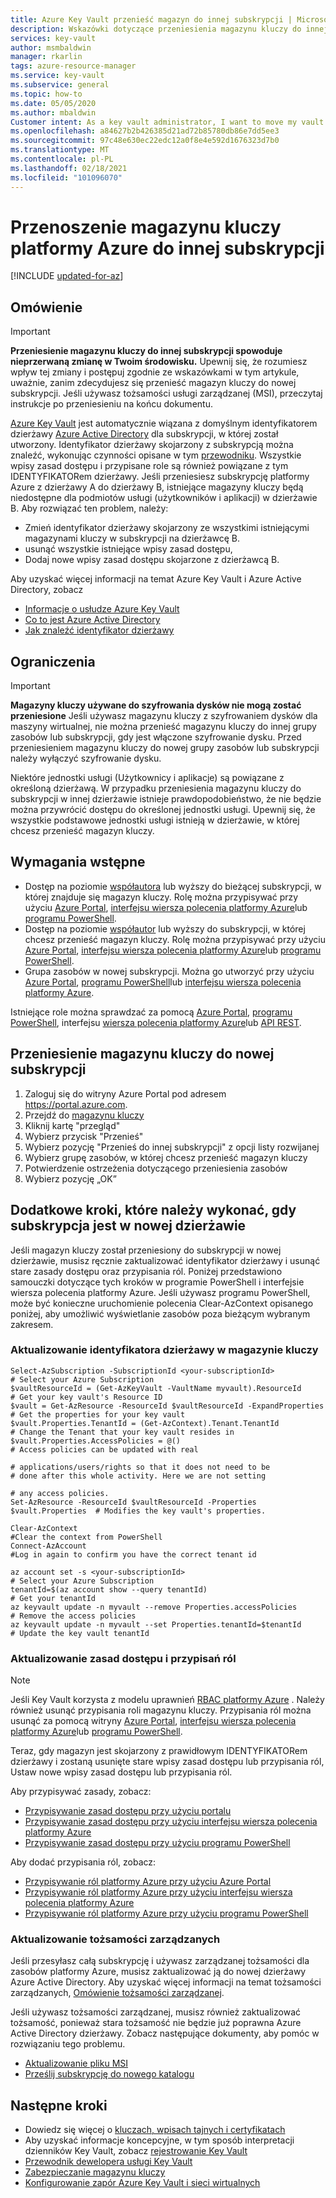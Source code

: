```yaml
---
title: Azure Key Vault przenieść magazyn do innej subskrypcji | Microsoft Docs
description: Wskazówki dotyczące przeniesienia magazynu kluczy do innej subskrypcji.
services: key-vault
author: msmbaldwin
manager: rkarlin
tags: azure-resource-manager
ms.service: key-vault
ms.subservice: general
ms.topic: how-to
ms.date: 05/05/2020
ms.author: mbaldwin
Customer intent: As a key vault administrator, I want to move my vault to another subscription.
ms.openlocfilehash: a84627b2b426385d21ad72b85780db86e7dd5ee3
ms.sourcegitcommit: 97c48e630ec22edc12a0f8e4e592d1676323d7b0
ms.translationtype: MT
ms.contentlocale: pl-PL
ms.lasthandoff: 02/18/2021
ms.locfileid: "101096070"
---
```

# <a name="moving-an-azure-key-vault-to-another-subscription"></a>Przenoszenie magazynu kluczy platformy Azure do innej subskrypcji

[!INCLUDE [updated-for-az](../../../includes/updated-for-az.md)]

## <a name="overview"></a>Omówienie

> [!IMPORTANT]
> **Przeniesienie magazynu kluczy do innej subskrypcji spowoduje nieprzerwaną zmianę w Twoim środowisku.**
> Upewnij się, że rozumiesz wpływ tej zmiany i postępuj zgodnie ze wskazówkami w tym artykule, uważnie, zanim zdecydujesz się przenieść magazyn kluczy do nowej subskrypcji.
> Jeśli używasz tożsamości usługi zarządzanej (MSI), przeczytaj instrukcje po przeniesieniu na końcu dokumentu. 

[Azure Key Vault](overview.md) jest automatycznie wiązana z domyślnym identyfikatorem dzierżawy [Azure Active Directory](../../active-directory/fundamentals/active-directory-whatis.md) dla subskrypcji, w której został utworzony. Identyfikator dzierżawy skojarzony z subskrypcją można znaleźć, wykonując czynności opisane w tym [przewodniku](../../active-directory/fundamentals/active-directory-how-to-find-tenant.md). Wszystkie wpisy zasad dostępu i przypisane role są również powiązane z tym IDENTYFIKATORem dzierżawy.  Jeśli przeniesiesz subskrypcję platformy Azure z dzierżawy A do dzierżawy B, istniejące magazyny kluczy będą niedostępne dla podmiotów usługi (użytkowników i aplikacji) w dzierżawie B. Aby rozwiązać ten problem, należy:

* Zmień identyfikator dzierżawy skojarzony ze wszystkimi istniejącymi magazynami kluczy w subskrypcji na dzierżawcę B.
* usunąć wszystkie istniejące wpisy zasad dostępu,
* Dodaj nowe wpisy zasad dostępu skojarzone z dzierżawcą B.

Aby uzyskać więcej informacji na temat Azure Key Vault i Azure Active Directory, zobacz
- [Informacje o usłudze Azure Key Vault](overview.md)
- [Co to jest Azure Active Directory](../../active-directory/fundamentals/active-directory-whatis.md)
- [Jak znaleźć identyfikator dzierżawy](../../active-directory/fundamentals/active-directory-how-to-find-tenant.md)

## <a name="limitations"></a>Ograniczenia

> [!IMPORTANT]
> **Magazyny kluczy używane do szyfrowania dysków nie mogą zostać przeniesione** Jeśli używasz magazynu kluczy z szyfrowaniem dysków dla maszyny wirtualnej, nie można przenieść magazynu kluczy do innej grupy zasobów lub subskrypcji, gdy jest włączone szyfrowanie dysku. Przed przeniesieniem magazynu kluczy do nowej grupy zasobów lub subskrypcji należy wyłączyć szyfrowanie dysku. 

Niektóre jednostki usługi (Użytkownicy i aplikacje) są powiązane z określoną dzierżawą. W przypadku przeniesienia magazynu kluczy do subskrypcji w innej dzierżawie istnieje prawdopodobieństwo, że nie będzie można przywrócić dostępu do określonej jednostki usługi. Upewnij się, że wszystkie podstawowe jednostki usługi istnieją w dzierżawie, w której chcesz przenieść magazyn kluczy.

## <a name="prerequisites"></a>Wymagania wstępne

* Dostęp na poziomie [współautora](../../role-based-access-control/built-in-roles.md#contributor) lub wyższy do bieżącej subskrypcji, w której znajduje się magazyn kluczy. Rolę można przypisywać przy użyciu [Azure Portal](../../role-based-access-control/role-assignments-portal.md), [interfejsu wiersza polecenia platformy Azure](../../role-based-access-control/role-assignments-cli.md)lub [programu PowerShell](../../role-based-access-control/role-assignments-powershell.md).
* Dostęp na poziomie [współautor](../../role-based-access-control/built-in-roles.md#contributor) lub wyższy do subskrypcji, w której chcesz przenieść magazyn kluczy. Rolę można przypisywać przy użyciu [Azure Portal](../../role-based-access-control/role-assignments-portal.md), [interfejsu wiersza polecenia platformy Azure](../../role-based-access-control/role-assignments-cli.md)lub [programu PowerShell](../../role-based-access-control/role-assignments-powershell.md).
* Grupa zasobów w nowej subskrypcji. Można go utworzyć przy użyciu [Azure Portal](../../azure-resource-manager/management/manage-resource-groups-portal.md), [programu PowerShell](../../azure-resource-manager/management/manage-resource-groups-powershell.md)lub [interfejsu wiersza polecenia platformy Azure](../../azure-resource-manager/management/manage-resource-groups-cli.md).

Istniejące role można sprawdzać za pomocą [Azure Portal](../../role-based-access-control/role-assignments-list-portal.md), [programu PowerShell](../../role-based-access-control/role-assignments-list-powershell.md), interfejsu [wiersza polecenia platformy Azure](../../role-based-access-control/role-assignments-list-cli.md)lub [API REST](../../role-based-access-control/role-assignments-list-rest.md).


## <a name="moving-a-key-vault-to-a-new-subscription"></a>Przeniesienie magazynu kluczy do nowej subskrypcji

1. Zaloguj się do witryny Azure Portal pod adresem https://portal.azure.com.
2. Przejdź do [magazynu kluczy](overview.md)
3. Kliknij kartę "przegląd"
4. Wybierz przycisk "Przenieś"
5. Wybierz pozycję "Przenieś do innej subskrypcji" z opcji listy rozwijanej
6. Wybierz grupę zasobów, w której chcesz przenieść magazyn kluczy
7. Potwierdzenie ostrzeżenia dotyczącego przeniesienia zasobów
8. Wybierz pozycję „OK”

## <a name="additional-steps-when-subscription-is-in-a-new-tenant"></a>Dodatkowe kroki, które należy wykonać, gdy subskrypcja jest w nowej dzierżawie

Jeśli magazyn kluczy został przeniesiony do subskrypcji w nowej dzierżawie, musisz ręcznie zaktualizować identyfikator dzierżawy i usunąć stare zasady dostępu oraz przypisania ról. Poniżej przedstawiono samouczki dotyczące tych kroków w programie PowerShell i interfejsie wiersza polecenia platformy Azure. Jeśli używasz programu PowerShell, może być konieczne uruchomienie polecenia Clear-AzContext opisanego poniżej, aby umożliwić wyświetlanie zasobów poza bieżącym wybranym zakresem. 

### <a name="update-tenant-id-in-a-key-vault"></a>Aktualizowanie identyfikatora dzierżawy w magazynie kluczy

```azurepowershell
Select-AzSubscription -SubscriptionId <your-subscriptionId>                # Select your Azure Subscription
$vaultResourceId = (Get-AzKeyVault -VaultName myvault).ResourceId          # Get your key vault's Resource ID 
$vault = Get-AzResource -ResourceId $vaultResourceId -ExpandProperties     # Get the properties for your key vault
$vault.Properties.TenantId = (Get-AzContext).Tenant.TenantId               # Change the Tenant that your key vault resides in
$vault.Properties.AccessPolicies = @()                                     # Access policies can be updated with real
                                                                           # applications/users/rights so that it does not need to be                             # done after this whole activity. Here we are not setting 
                                                                           # any access policies. 
Set-AzResource -ResourceId $vaultResourceId -Properties $vault.Properties  # Modifies the key vault's properties.

Clear-AzContext                                                            #Clear the context from PowerShell
Connect-AzAccount                                                          #Log in again to confirm you have the correct tenant id
````

```azurecli
az account set -s <your-subscriptionId>                                    # Select your Azure Subscription
tenantId=$(az account show --query tenantId)                               # Get your tenantId
az keyvault update -n myvault --remove Properties.accessPolicies           # Remove the access policies
az keyvault update -n myvault --set Properties.tenantId=$tenantId          # Update the key vault tenantId
```
### <a name="update-access-policies-and-role-assignments"></a>Aktualizowanie zasad dostępu i przypisań ról

> [!NOTE]
> Jeśli Key Vault korzysta z modelu uprawnień [RBAC platformy Azure](../../role-based-access-control/overview.md) . Należy również usunąć przypisania roli magazynu kluczy. Przypisania ról można usunąć za pomocą witryny [Azure Portal](../../role-based-access-control/role-assignments-portal.md), [interfejsu wiersza polecenia platformy Azure](../../role-based-access-control/role-assignments-cli.md)lub [programu PowerShell](../../role-based-access-control/role-assignments-powershell.md). 

Teraz, gdy magazyn jest skojarzony z prawidłowym IDENTYFIKATORem dzierżawy i zostaną usunięte stare wpisy zasad dostępu lub przypisania ról, Ustaw nowe wpisy zasad dostępu lub przypisania ról.

Aby przypisywać zasady, zobacz:
- [Przypisywanie zasad dostępu przy użyciu portalu](assign-access-policy-portal.md)
- [Przypisywanie zasad dostępu przy użyciu interfejsu wiersza polecenia platformy Azure](assign-access-policy-cli.md)
- [Przypisywanie zasad dostępu przy użyciu programu PowerShell](assign-access-policy-powershell.md)

Aby dodać przypisania ról, zobacz:
- [Przypisywanie ról platformy Azure przy użyciu Azure Portal](../../role-based-access-control/role-assignments-portal.md)
- [Przypisywanie ról platformy Azure przy użyciu interfejsu wiersza polecenia platformy Azure](../../role-based-access-control/role-assignments-cli.md)
- [Przypisywanie ról platformy Azure przy użyciu programu PowerShell](../../role-based-access-control/role-assignments-powershell.md)


### <a name="update-managed-identities"></a>Aktualizowanie tożsamości zarządzanych

Jeśli przesyłasz całą subskrypcję i używasz zarządzanej tożsamości dla zasobów platformy Azure, musisz zaktualizować ją do nowej dzierżawy Azure Active Directory. Aby uzyskać więcej informacji na temat tożsamości zarządzanych, [Omówienie tożsamości zarządzanej](../../active-directory/managed-identities-azure-resources/overview.md).

Jeśli używasz tożsamości zarządzanej, musisz również zaktualizować tożsamość, ponieważ stara tożsamość nie będzie już poprawna Azure Active Directory dzierżawy. Zobacz następujące dokumenty, aby pomóc w rozwiązaniu tego problemu. 

* [Aktualizowanie pliku MSI](../../active-directory/managed-identities-azure-resources/known-issues.md#transferring-a-subscription-between-azure-ad-directories)
* [Prześlij subskrypcję do nowego katalogu](../../role-based-access-control/transfer-subscription.md)

## <a name="next-steps"></a>Następne kroki

- Dowiedz się więcej o [kluczach, wpisach tajnych i certyfikatach](about-keys-secrets-certificates.md)
- Aby uzyskać informacje koncepcyjne, w tym sposób interpretacji dzienników Key Vault, zobacz [rejestrowanie Key Vault](logging.md)
- [Przewodnik dewelopera usługi Key Vault](../general/developers-guide.md)
- [Zabezpieczanie magazynu kluczy](secure-your-key-vault.md)
- [Konfigurowanie zapór Azure Key Vault i sieci wirtualnych](network-security.md)